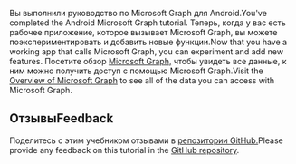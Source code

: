 <!-- markdownlint-disable MD002 MD041 -->

<span data-ttu-id="315b3-101">Вы выполнили руководство по Microsoft Graph для Android.</span><span class="sxs-lookup"><span data-stu-id="315b3-101">You've completed the Android Microsoft Graph tutorial.</span></span> <span data-ttu-id="315b3-102">Теперь, когда у вас есть рабочее приложение, которое вызывает Microsoft Graph, вы можете поэкспериментировать и добавить новые функции.</span><span class="sxs-lookup"><span data-stu-id="315b3-102">Now that you have a working app that calls Microsoft Graph, you can experiment and add new features.</span></span> <span data-ttu-id="315b3-103">Посетите обзор [Microsoft Graph,](/graph/overview) чтобы увидеть все данные, к ним можно получить доступ с помощью Microsoft Graph.</span><span class="sxs-lookup"><span data-stu-id="315b3-103">Visit the [Overview of Microsoft Graph](/graph/overview) to see all of the data you can access with Microsoft Graph.</span></span>

## <a name="feedback"></a><span data-ttu-id="315b3-104">Отзывы</span><span class="sxs-lookup"><span data-stu-id="315b3-104">Feedback</span></span>

<span data-ttu-id="315b3-105">Поделитесь с этим учебником отзывами в [репозитории GitHub.](https://github.com/microsoftgraph/msgraph-training-android)</span><span class="sxs-lookup"><span data-stu-id="315b3-105">Please provide any feedback on this tutorial in the [GitHub repository](https://github.com/microsoftgraph/msgraph-training-android).</span></span>
